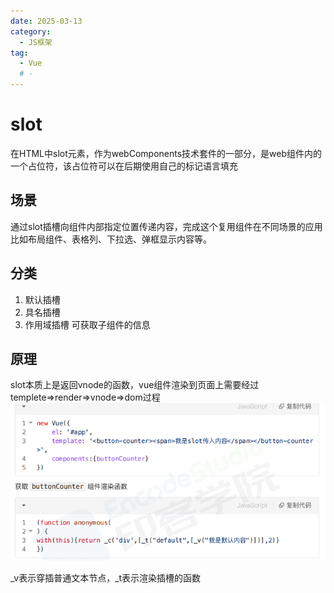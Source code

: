 ```yaml
---
date: 2025-03-13
category:
  - JS框架
tag:
  - Vue
  # - 
---
```


# slot
在HTML中slot元素，作为webComponents技术套件的一部分，是web组件内的一个占位符，该占位符可以在后期使用自己的标记语言填充


## 场景
通过slot插槽向组件内部指定位置传递内容，完成这个复用组件在不同场景的应用
比如布局组件、表格列、下拉选、弹框显示内容等。

## 分类
1. 默认插槽
2. 具名插槽
3. 作用域插槽
可获取子组件的信息

## 原理
slot本质上是返回vnode的函数，vue组件渲染到页面上需要经过templete=>render=>vnode=>dom过程
![alt text](image-53.png)

_v表示穿插普通文本节点，_t表示渲染插槽的函数



